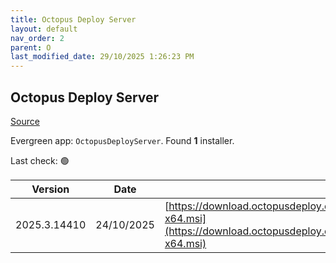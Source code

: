 ```yaml
---
title: Octopus Deploy Server
layout: default
nav_order: 2
parent: O
last_modified_date: 29/10/2025 1:26:23 PM
---
```


## Octopus Deploy Server

[Source](https://octopus.com/)

Evergreen app: `OctopusDeployServer`. Found **1** installer.

Last check: 🟢

| Version      | Date       | URI                                                                                                                                                |
| ------------ | ---------- | -------------------------------------------------------------------------------------------------------------------------------------------------- |
| 2025.3.14410 | 24/10/2025 | [https://download.octopusdeploy.com/octopus/Octopus.2025.3.14410-x64.msi](https://download.octopusdeploy.com/octopus/Octopus.2025.3.14410-x64.msi) |
